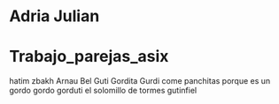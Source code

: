 
# Adria Julian
# Trabajo_parejas_asix

hatim zbakh
Arnau Bel
Guti Gordita Gurdi come panchitas porque es un gordo gordo gorduti el solomillo de tormes gutinfiel 

